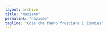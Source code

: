 ```yaml
---
layout: archive
title: "Nazismo"
permalink: "nazismo"
tagline: "Cose che fanno frusciare i jimmies"
---
```

